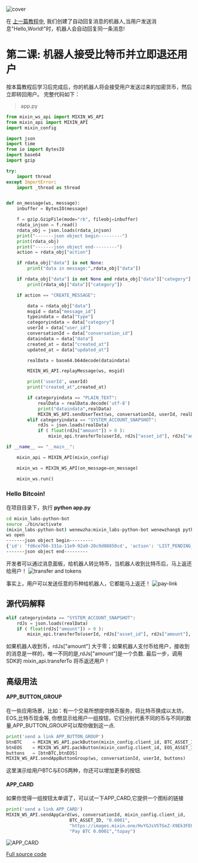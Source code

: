 ![cover](https://github.com/wenewzhang/mixin_labs-python-bot/raw/master/Bitcoin_python.jpg)

在 [上一篇教程中](https://github.com/wenewzhang/mixin_labs-python-bot/blob/master/README-zhchs.md), 我们创建了自动回复消息的机器人,当用户发送消息"Hello,World!"时，机器人会自动回复同一条消息!

# 第二课: 机器人接受比特币并立即退还用户
按本篇教程后学习后完成后，你的机器人将会接受用户发送过来的加密货币，然后立即转回用户。
完整代码如下：
> app.py
```python
from mixin_ws_api import MIXIN_WS_API
from mixin_api import MIXIN_API
import mixin_config

import json
import time
from io import BytesIO
import base64
import gzip

try:
    import thread
except ImportError:
    import _thread as thread


def on_message(ws, message):
    inbuffer = BytesIO(message)

    f = gzip.GzipFile(mode="rb", fileobj=inbuffer)
    rdata_injson = f.read()
    rdata_obj = json.loads(rdata_injson)
    print("-------json object begin---------")
    print(rdata_obj)
    print("-------json object end---------")
    action = rdata_obj["action"]

    if rdata_obj["data"] is not None:
        print("data in message:",rdata_obj["data"])

    if rdata_obj["data"] is not None and rdata_obj["data"]["category"] is not None:
        print(rdata_obj["data"]["category"])

    if action == "CREATE_MESSAGE":

        data = rdata_obj["data"]
        msgid = data["message_id"]
        typeindata = data["type"]
        categoryindata = data["category"]
        userId = data["user_id"]
        conversationId = data["conversation_id"]
        dataindata = data["data"]
        created_at = data["created_at"]
        updated_at = data["updated_at"]

        realData = base64.b64decode(dataindata)

        MIXIN_WS_API.replayMessage(ws, msgid)

        print('userId', userId)
        print("created_at",created_at)

        if categoryindata == "PLAIN_TEXT":
            realData = realData.decode('utf-8')
            print("dataindata",realData)
            MIXIN_WS_API.sendUserText(ws, conversationId, userId, realData)
        elif categoryindata == "SYSTEM_ACCOUNT_SNAPSHOT":
            rdJs = json.loads(realData)
            if ( float(rdJs["amount"]) > 0 ):
                mixin_api.transferTo(userId, rdJs["asset_id"], rdJs["amount"], "")

if __name__ == "__main__":

    mixin_api = MIXIN_API(mixin_config)

    mixin_ws = MIXIN_WS_API(on_message=on_message)

    mixin_ws.run()

```
### Hello Bitcoin!
在项目目录下，执行 **python app.py**
```bash
cd mixin_labs-python-bot
source ./bin/activate
(mixin_labs-python-bot) wenewzha:mixin_labs-python-bot wenewzhang$ python app.py
ws open
-------json object begin---------
{'id': 'fd6ce766-331a-11e9-92a9-20c9d08850cd', 'action': 'LIST_PENDING_MESSAGES'}
-------json object end---------
```
开发者可以通过消息面板，给机器人转比特币，当机器人收到比特币后，马上返还给用户！
![transfer and tokens](https://github.com/wenewzhang/mixin_network-nodejs-bot2/raw/master/transfer-any-tokens.jpg)

事实上，用户可以发送任意的币种给机器人，它都能马上返还！
![pay-link](https://github.com/wenewzhang/mixin_network-nodejs-bot2/raw/master/Pay_and_refund_quickly.jpg)

## 源代码解释
```python
elif categoryindata == "SYSTEM_ACCOUNT_SNAPSHOT":
    rdJs = json.loads(realData)
    if ( float(rdJs["amount"]) > 0 ):
        mixin_api.transferTo(userId, rdJs["asset_id"], rdJs["amount"], "")
```
如果机器人收到币，rdJs["amount"] 大于零；如果机器人支付币给用户，接收到的消息是一样的，唯一不同的是,rdJs["amount"]是一个负数.
最后一步，调用SDK的 mixin_api.transferTo 将币返还用户！

## 高级用法
#### APP_BUTTON_GROUP
在一些应用场景，比如：有一个交易所想提供换币服务，将比特币换成以太坊，EOS,比特币现金等,
你想显示给用户一组按钮，它们分别代表不同的币与不同的数量,APP_BUTTON_GROUP可以帮你做到这一点.
```python
print('send a link APP_BUTTON_GROUP')
btnBTC    = MIXIN_WS_API.packButton(mixin_config.client_id, BTC_ASSET_ID, "0.0001","BTC pay")
btnEOS    = MIXIN_WS_API.packButton(mixin_config.client_id, EOS_ASSET_ID, "0.01","EOS pay","#0080FF")
buttons   = [btnBTC,btnEOS]
MIXIN_WS_API.sendAppButtonGroup(ws, conversationId, userId, buttons)
```
这里演示给用户BTC与EOS两种，你还可以增加更多的按钮.

#### APP_CARD
如果你觉得一组按钮太单调了，可以试一下APP_CARD,它提供一个图标的链接
```python
print('send a link APP_CARD')
MIXIN_WS_API.sendAppCard(ws, conversationId, mixin_config.client_id,
                        BTC_ASSET_ID, "0.0001",
                        "https://images.mixin.one/HvYGJsV5TGeZ-X9Ek3FEQohQZ3fE9LBEBGcOcn4c4BNHovP4fW4YB97Dg5LcXoQ1hUjMEgjbl1DPlKg1TW7kK6XP=s128",
                        "Pay BTC 0.0001","topay")
```
![APP_CARD](https://github.com/wenewzhang/mixin_labs-python-bot/raw/master/app_card.jpg)

[Full source code](https://github.com/wenewzhang/mixin_labs-python-bot/blob/master/app.py)
